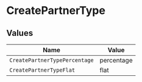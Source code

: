 # CreatePartnerType


## Values

| Name                          | Value                         |
| ----------------------------- | ----------------------------- |
| `CreatePartnerTypePercentage` | percentage                    |
| `CreatePartnerTypeFlat`       | flat                          |